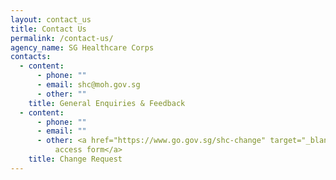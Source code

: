 ```yaml
---
layout: contact_us
title: Contact Us
permalink: /contact-us/
agency_name: SG Healthcare Corps
contacts:
  - content:
      - phone: ""
      - email: shc@moh.gov.sg
      - other: ""
    title: General Enquiries & Feedback
  - content:
      - phone: ""
      - email: ""
      - other: <a href="https://www.go.gov.sg/shc-change" target="_blank">Click here to
          access form</a>
    title: Change Request
---
```

